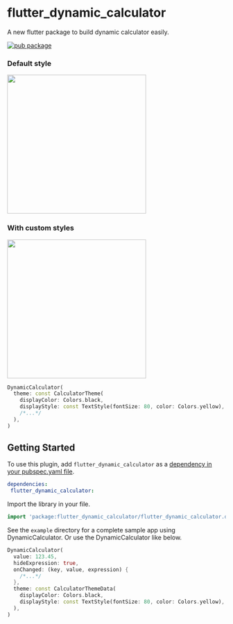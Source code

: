 # flutter_dynamic_calculator

A new flutter package to build dynamic calculator easily.

[![pub package](https://img.shields.io/pub/v/flutter_dynamic_calculator.svg)](https://pub.dartlang.org/packages/flutter_dynamic_calculator)


### Default style

<img src="https://github.com/sudiptacseseu/flutter_dynamic_calculator/blob/master/example/screenshot_1.png?raw=true" width="320px"/>

### With custom styles

<img src="https://github.com/sudiptacseseu/flutter_dynamic_calculator/blob/master/example/screenshot_2.png?raw=true" width="320px"/>

````dart
DynamicCalculator(
  theme: const CalculatorTheme(
    displayColor: Colors.black,
    displayStyle: const TextStyle(fontSize: 80, color: Colors.yellow),
    /*...*/
  ),
)
````

## Getting Started

To use this plugin, add `flutter_dynamic_calculator` as a [dependency in your pubspec.yaml file](https://flutter.io/platform-plugins/).

```yaml
dependencies:
 flutter_dynamic_calculator: 
```

Import the library in your file.

````dart
import 'package:flutter_dynamic_calculator/flutter_dynamic_calculator.dart';
````

See the `example` directory for a complete sample app using DynamicCalculator.
Or use the DynamicCalculator like below.

````dart
DynamicCalculator(
  value: 123.45,
  hideExpression: true,
  onChanged: (key, value, expression) {
    /*...*/
  },
  theme: const CalculatorThemeData(
    displayColor: Colors.black,
    displayStyle: const TextStyle(fontSize: 80, color: Colors.yellow),
  ),
)
````